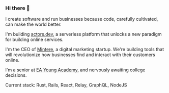 ### Hi there 👋

I create software and run businesses because code, carefully cultivated, can make the world better.

I'm building [actors.dev](https://actors.dev), a serverless platform that unlocks a new paradigm for building online services.

I'm the CEO of [Mintere](https://mintere.com), a digital marketing startup. We're building tools that will revolutionize how businesses find and interact with their customers online.

I'm a senior at [EA Young Academy](https://eayoungacademy.com), and nervously awaiting college decisions.

Current stack: Rust, Rails, React, Relay, GraphQL, NodeJS
